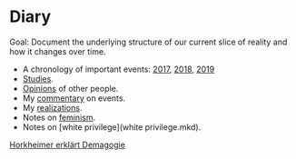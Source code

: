 # Diary

Goal: Document the underlying structure of our current slice of reality and how it changes over time.

* A chronology of important events: [2017](2017.mkd), [2018](2018.mkd), [2019](2019.mkd)
* [Studies](studies.mkd).
* [Opinions](opinions.mkd) of other people.
* My [commentary](commentary.mkd) on events.
* My [realizations](realizations.mkd).
* Notes on [feminism](feminism.mkd).
* Notes on [white privilege](white privilege.mkd).

[Horkheimer erklärt Demagogie](https://www.youtube.com/watch?v=BsuQVm1H8-I)

